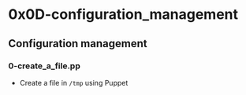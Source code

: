 # 0x0D-configuration_management

## Configuration management
### 0-create_a_file.pp
* Create a file in `/tmp` using Puppet

